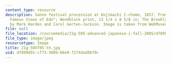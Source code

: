 ```yaml
---
content_type: resource
description: Sanno festival procession at Kojimachi I-chome, 1857. From "One Hundred
  Famous Views of Edo"; Woodblock print, 13 1/4 x 8 5/8 in; The Brooklyn Museum. Photographs
  by Mark Harden and Carol Gerten-Jackson. Image is taken from WebMuseum Web site.
file: null
file_location: /coursemedia/21g-505-advanced-japanese-i-fall-2005/df899d91cf73360966e9f274dad0b79c_21g-505f05-th.jpg
file_type: image/jpeg
resourcetype: Image
title: 21g-505f05-th.jpg
uid: df899d91-cf73-3609-66e9-f274dad0b79c
---
```

